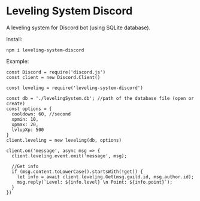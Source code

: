 # Leveling System Discord

A leveling system for Discord bot (using SQLite database).

Install:
```
npm i leveling-system-discord
```

Example:
```
const Discord = require('discord.js')
const client = new Discord.Client()

const leveling = require('leveling-system-discord')

const db = './levelingSystem.db'; //path of the database file (open or create)
const options = {
  cooldown: 60, //second
  xpmin: 10,
  xpmax: 20,
  lvlupXp: 500 
}
client.leveling = new leveling(db, options)

client.on('message', async msg => {
  client.leveling.event.emit('message', msg);
  
  //Get info
  if (msg.content.toLowerCase().startsWith(!get)) {
	let info = await client.leveling.Get(msg.guild.id, msg.author.id);
	msg.reply(`Level: ${info.level} \n Point: ${info.point}`);
  }
})
```
